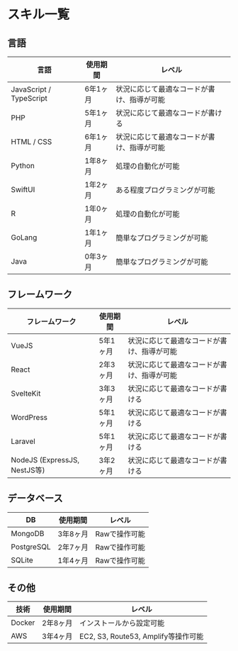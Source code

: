 # スキル一覧

## 言語

| 言語 | 使用期間 | レベル |
|------|----------|--------|
| JavaScript / TypeScript | 6年1ヶ月 | 状況に応じて最適なコードが書け、指導が可能 |
| PHP | 5年1ヶ月 | 状況に応じて最適なコードが書ける |
| HTML / CSS | 6年1ヶ月 | 状況に応じて最適なコードが書け、指導が可能 |
| Python | 1年8ヶ月 | 処理の自動化が可能 |
| SwiftUI | 1年2ヶ月 | ある程度プログラミングが可能 |
| R | 1年0ヶ月 | 処理の自動化が可能 |
| GoLang | 1年1ヶ月 | 簡単なプログラミングが可能 |
| Java | 0年3ヶ月 | 簡単なプログラミングが可能 |

## フレームワーク

| フレームワーク | 使用期間 | レベル |
|----------------|----------|--------|
| VueJS | 5年1ヶ月 | 状況に応じて最適なコードが書け、指導が可能 |
| React | 2年3ヶ月 | 状況に応じて最適なコードが書け、指導が可能 |
| SvelteKit | 3年3ヶ月 | 状況に応じて最適なコードが書ける |
| WordPress | 5年1ヶ月 | 状況に応じて最適なコードが書ける |
| Laravel | 5年1ヶ月 | 状況に応じて最適なコードが書ける |
| NodeJS (ExpressJS, NestJS等) | 3年2ヶ月 | 状況に応じて最適なコードが書ける |

## データベース

| DB | 使用期間 | レベル |
|----|----------|--------|
| MongoDB | 3年8ヶ月 | Rawで操作可能 |
| PostgreSQL | 2年7ヶ月 | Rawで操作可能 |
| SQLite | 1年4ヶ月 | Rawで操作可能 |

## その他

| 技術 | 使用期間 | レベル |
|------|----------|--------|
| Docker | 2年8ヶ月 | インストールから設定可能 |
| AWS | 3年4ヶ月 | EC2, S3, Route53, Amplify等操作可能 |